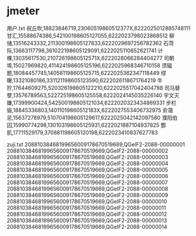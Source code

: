 # jmeter


用户.txt
祝丘吹,18823846719,23060519860512377X,6222025012885748111
甘汇,15588674386,542100198605127055,6222023798023868512
柳储,13516243332,211300198605127833,6222029697256782362
石菏际,13663117796,361022198605129091,6222025110652621741
计棵,13035617530,21072619860512571X,6222028066284404277
司朝埠,15027969820,411424198605125196,6222025968346710158
须辐题,18084457745,140581198605125715,6222025362347118449
缪曝,13321080186,331121198605123590,6222026118671764219
牛狞,17644609275,520326198605122210,6222025517042404788
司马替孽,13576789563,522725198605125558,6222024145035226140
宇文灭嫌,17399900424,542500198605121034,6222020323434869331
步栏锻,18845336803,14011019860512183X,6222027553406732975
俞蔼忌,15637278979,510704198605129617,6222025042142097580
濮阳伯囚,15990774298,130103198605125931,6222021887104937825
酆肌,17711529179,370881198605120198,6222023410837627783


zuji.txt
20881038468199656009178670519669,QGeIF2-2088-00000001
20881038468199656009178670519669,QGeIF2-2088-00000002
20881038468199656009178670519669,QGeIF2-2088-00000003
20881038468199656009178670519669,QGeIF2-2088-00000004
20881038468199656009178670519669,QGeIF2-2088-00000005
20881038468199656009178670519669,QGeIF2-2088-00000006
20881038468199656009178670519669,QGeIF2-2088-00000007
20881038468199656009178670519669,QGeIF2-2088-00000008
20881038468199656009178670519669,QGeIF2-2088-00000009
20881038468199656009178670519669,QGeIF2-2088-00000010
20881038468199656009178670519669,QGeIF2-2088-00000011
20881038468199656009178670519669,QGeIF2-2088-00000012
20881038468199656009178670519669,QGeIF2-2088-00000013
20881038468199656009178670519669,QGeIF2-2088-00000014


